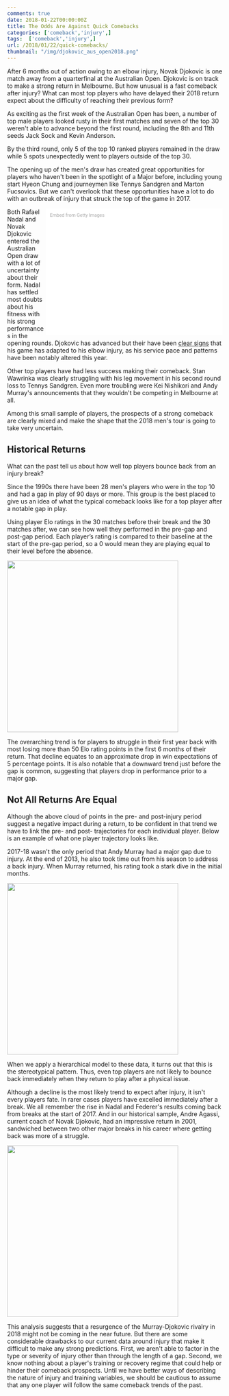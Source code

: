 ```yaml
---
comments: true
date: 2018-01-22T00:00:00Z
title: The Odds Are Against Quick Comebacks
categories: ['comeback','injury',]
tags:  ['comeback','injury',]
url: /2018/01/22/quick-comebacks/
thumbnail: "/img/djokovic_aus_open2018.png"
---
```


After 6 months out of action owing to an elbow injury, Novak Djokovic is one match away from a quarterfinal at the Australian Open. Djokovic is on track to make a strong return in Melbourne. But how unusual is a fast comeback after injury? What can most top players who have delayed their 2018 return expect about the difficulty of reaching their previous form?

<!--more-->

As exciting as the first week of the Australian Open has been, a number of top male players looked rusty in their first matches and seven of the top 30 weren't able to advance beyond the first round, including the 8th and 11th seeds Jack Sock and Kevin Anderson. 

By the third round, only 5 of the top 10 ranked players remained in the draw while 5 spots unexpectedly went to players outside of the top 30.

The opening up of the men's draw has created great opportunities for players who haven't been in the spotlight of a Major before, including young start Hyeon Chung and journeymen like Tennys Sandgren and Marton Fucsovics. But we can't overlook that these opportunities have a lot to do with an outbreak of injury that struck the top of the game in 2017.

<div class="getty embed image" style="background-color:#fff;display:inline-block;font-family:Roboto,sans-serif;color:#a7a7a7;font-size:11px;width:100%;max-width:394px;float:right;padding:2%;"><div style="padding:0;margin:0;text-align:left;"><a href="http://www.gettyimages.com/detail/905435894" target="_blank" style="color:#a7a7a7;text-decoration:none;font-weight:normal !important;border:none;display:inline-block;">Embed from Getty Images</a></div><div style="overflow:hidden;position:relative;height:0;padding:66.66667% 0 0 0;width:100%;"><iframe src="//embed.gettyimages.com/embed/905435894?et=KrpgYEOSSPBw-vOnuL83nw&tld=com&sig=c0jPAYlRq0jZ2t3QPjMa1JnsUcix1T0ec4AyKaByt9U=&caption=true&ver=1" scrolling="no" frameborder="0" width="594" height="396" style="display:inline-block;position:absolute;top:0;left:0;width:100%;height:100%;margin:0;"></iframe></div></div>

Both Rafael Nadal and Novak Djokovic entered the Australian Open draw with a lot of uncertainty about their form. Nadal has settled most doubts about his fitness with his strong performances in the opening rounds. Djokovic has advanced but their have been [clear signs](https://www.nytimes.com/2018/01/20/sports/tennis/australian-open-novak-djokovic-serve.html) that his game has adapted to his elbow injury, as his service pace and patterns have been notably altered this year. 

Other top players have had less success making their comeback. Stan Wawrinka was clearly struggling with his leg movement in his second round loss to Tennys Sandgren. Even more troubling were Kei Nishikori and Andy Murray's announcements that they wouldn't be competing in Melbourne at all. 

Among this small sample of players, the prospects of a strong comeback are clearly mixed and make the shape that the 2018 men's tour is going to take very uncertain.


## Historical Returns

What can the past tell us about how well top players bounce back from an injury break?

Since the 1990s there have been 28 men's players who were in the top 10 and had a gap in play of 90 days or more. This group is the best placed to give us an idea of what the typical comeback looks like for a top player after a notable gap in play.

Using player Elo ratings in the 30 matches before their break and the 30 matches after, we can see how well they performed in the pre-gap and post-gap period. Each player’s rating is compared to their baseline at the start of the pre-gap period, so a 0 would mean they are playing equal to their level before the absence.


<div>
<img src="/img/injury1.png" height=400 />
</div>

The overarching trend is for players to struggle in their first year back with most losing more than 50 Elo rating points in the first 6 months of their return. That decline equates to an approximate drop in win expectations of 5 percentage points. It is also notable that a downward trend just before the gap is common, suggesting that players drop in performance prior to a major gap.


## Not All Returns Are Equal

Although the above cloud of points in the pre- and post-injury period suggest a negative impact during a return, to be confident in that trend we have to link the pre- and post- trajectories for each individual player. Below is an example of what one player trajectory looks like. 

2017-18 wasn't the only period that Andy Murray had a major gap due to injury. At the end of 2013, he also took time out from his season to address a back injury. When Murray returned, his rating took a stark dive in the initial months. 


<div>
<img src="/img/injury2.png" height=400 />
</div>


When we apply a hierarchical model to these data, it turns out that this is the stereotypical pattern. Thus, even top players are not likely to bounce back immediately when they return to play after a physical issue. 


Although a decline is the most likely trend to expect after injury, it isn't every players fate. In rarer cases players have excelled immediately after a break. We all remember the rise in Nadal and Federer's results coming back from breaks at the start of 2017. And in our historical sample, Andre Agassi, current coach of Novak Djokovic, had an impressive return in 2001, sandwiched between two other major breaks in his career where getting back was more of a struggle.


<div>
<img src="/img/injury3.png" height=400 />
</div>


This analysis suggests that a resurgence of the Murray-Djokovic rivalry in 2018 might not be coming in the near future. But there are some considerable drawbacks to our current data around injury that make it difficult to make any strong predictions. First, we aren't able to factor in the type or severity of injury other than through the length of a gap. Second, we know nothing about a player's training or recovery regime that could help or hinder their comeback prospects. Until we have better ways of describing the nature of injury and training variables, we should be cautious to assume that any one player will follow the same comeback trends of the past. 




